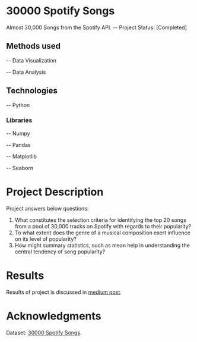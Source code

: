 
# 30000 Spotify Songs
Almost 30,000 Songs from the Spotify API.
-- Project Status: [Completed]

## Methods used
-- Data Visualization 

-- Data Analysis 

## Technologies
-- Python

### Libraries
-- Numpy

-- Pandas

-- Matplotlib

-- Seaborn


# Project Description
Project answers below questions:
1. What constitutes the selection criteria for identifying the top 20 songs from a pool of 30,000 tracks on Spotify with regards to their popularity?
2. To what extent does the genre of a musical composition exert influence on its level of popularity?
3. How might summary statistics, such as mean help in understanding the central tendency of song popularity?

# Results
Results of project is discussed in [medium post](https://medium.com/@muratmuradov039/title-decoding-spotifys-musical-tapestry-a-statistical-dive-into-song-popularity-and-genre-78631a815513).


# Acknowledgments
Dataset: [30000 Spotify Songs](https://www.kaggle.com/datasets/joebeachcapital/30000-spotify-songs/).
